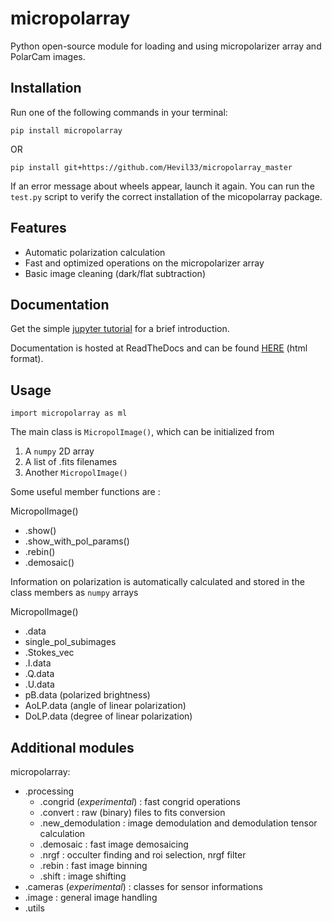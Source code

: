 # micropolarray

Python open-source module for loading and using micropolarizer array and PolarCam images.


## Installation 

Run one of the following commands in your terminal:

```
pip install micropolarray
```

OR

```
pip install git+https://github.com/Hevil33/micropolarray_master
```

If an error message about wheels appear, launch it again.
You can run the `test.py` script to verify the correct installation of the micopolarray package.

## Features

- Automatic polarization calculation
- Fast and optimized operations on the micropolarizer array
- Basic image cleaning (dark/flat subtraction)


## Documentation

Get the simple [jupyter tutorial](https://github.com/Hevil33/micropolarray_master/blob/main/TUTORIAL.ipynb) for a brief introduction.

Documentation is hosted at ReadTheDocs and can be found [HERE](https://micropolarray.readthedocs.io/en/latest/) (html format).



## Usage

```
import micropolarray as ml
```

The main class is `MicropolImage()`, which can be initialized from

1. A `numpy` 2D array 
2. A list of .fits filenames
3. Another `MicropolImage()`


Some useful member functions are :

MicropolImage()
- .show()
- .show_with_pol_params()
- .rebin()
- .demosaic()

Information on polarization is automatically calculated and stored in the class members as `numpy` arrays

MicropolImage()
- .data
- single_pol_subimages
- .Stokes_vec
- .I.data
- .Q.data
- .U.data
- pB.data (polarized brightness)
- AoLP.data (angle of linear polarization)
- DoLP.data (degree of linear polarization)


## Additional modules

micropolarray:

- .processing
  - .congrid (_experimental_) : fast congrid operations
  - .convert : raw (binary) files to fits conversion
  - .new_demodulation : image demodulation and demodulation tensor calculation
  - .demosaic : fast image demosaicing
  - .nrgf : occulter finding and roi selection, nrgf filter
  - .rebin : fast image binning
  - .shift : image shifting
- .cameras (_experimental_) : classes for sensor informations
- .image : general image handling
- .utils 
